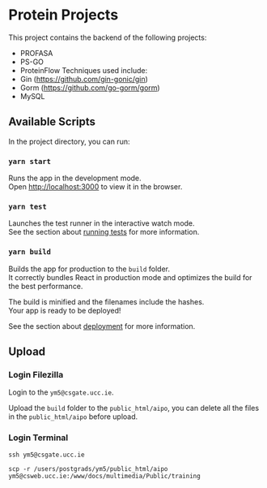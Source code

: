 # Protein Projects

This project contains the backend of the following projects:
* PROFASA
* PS-GO
* ProteinFlow
Techniques used include:
* Gin (https://github.com/gin-gonic/gin)
* Gorm (https://github.com/go-gorm/gorm)
* MySQL


## Available Scripts

In the project directory, you can run:


### `yarn start`

Runs the app in the development mode.\
Open [http://localhost:3000](http://localhost:3000) to view it in the browser.

### `yarn test`

Launches the test runner in the interactive watch mode.\
See the section about [running tests](https://facebook.github.io/create-react-app/docs/running-tests) for more information.

### `yarn build`

Builds the app for production to the `build` folder.\
It correctly bundles React in production mode and optimizes the build for the best performance.

The build is minified and the filenames include the hashes.\
Your app is ready to be deployed!

See the section about [deployment](https://facebook.github.io/create-react-app/docs/deployment) for more information.

## Upload

### Login Filezilla
Login to the `ym5@csgate.ucc.ie`.

Upload the `build` folder to the `public_html/aipo`, you can delete all the files in the `public_html/aipo` before upload.

### Login Terminal

`ssh ym5@csgate.ucc.ie`

`scp -r /users/postgrads/ym5/public_html/aipo ym5@csweb.ucc.ie:/www/docs/multimedia/Public/training`
